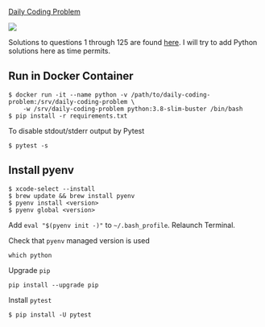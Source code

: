 [Daily Coding Problem](https://www.dailycodingproblem.com/)

[![](https://github.com/asarkar/daily-coding-problem/workflows/Daily%20Coding%20Problem/badge.svg)](https://github.com/asarkar/daily-coding-problem/actions)

Solutions to questions 1 through 125 are found [here](https://github.com/asarkar/coding-interview). I will try to add
Python solutions here as time permits.

## Run in Docker Container

```
$ docker run -it --name python -v /path/to/daily-coding-problem:/srv/daily-coding-problem \
    -w /srv/daily-coding-problem python:3.8-slim-buster /bin/bash
$ pip install -r requirements.txt
```

To disable stdout/stderr output by Pytest

```
$ pytest -s
```

## Install pyenv

```
$ xcode-select --install
$ brew update && brew install pyenv
$ pyenv install <version>
$ pyenv global <version>
```

Add `eval "$(pyenv init -)"` to `~/.bash_profile`. Relaunch Terminal.

Check that `pyenv` managed version is used

```
which python
```

Upgrade `pip`

```
pip install --upgrade pip
```

Install `pytest`

```
$ pip install -U pytest
```